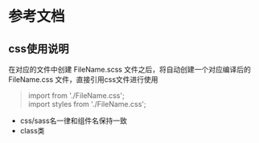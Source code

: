 # 参考文档
## css使用说明
在对应的文件中创建 FileName.scss 文件之后，将自动创建一个对应编译后的 FileName.css 文件，直接引用css文件进行使用

> import from './FileName.css';<br/>
> import styles from './FileName.css';

* css/sass名一律和组件名保持一致
* class类
